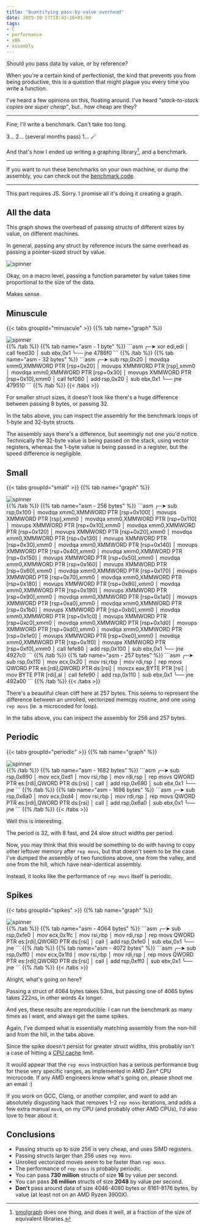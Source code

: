 ```yaml
---
title: "Quantifying pass-by-value overhead"
date: 2025-10-17T18:43:18+01:00
tags:
- C
- performance
- x86
- assembly
---
```


Should you pass data by value, or by reference?

<!--more-->

<link href="https://cdn.jsdelivr.net/npm/smolgraph@2.1.7/graph.min.css" rel="stylesheet">

<!-- NOTE Assembly dump command: objdump --visualize-jumps -M intel intel-mnemonic --no-show-raw-insn --no-addresses -d benchmark -->

When you're a certain kind of perfectionist, the kind that prevents you from
being productive, this is a question that might plague you every time you write
a function.

I've heard a few opinions on this, floating around. I've heard *"stack-to-stack
copies are super cheap"*, but.. how cheap are they?

---

Fine, I'll write a benchmark. Can't take too long.

3... 2... (several months pass) 1... 🪄

And that's how I ended up writing a graphing library[^1], and a benchmark.

---

If you want to run these benchmarks on your own machine, or dump the
assembly, you can check out the [benchmark code](https://github.com/414owen/call-by-value-benchmarks).

---

<noscript>
This part requires JS. Sorry.
I promise all it's doing it creating a graph.
</noscript>


## All the data

This graph shows the overhead of passing structs of different sizes by value,
on different machines.

In general, passing any struct by reference incurs the same overhead as passing
a pointer-sized struct by value.

<div class="graph">
<img alt="spinner" src="/img/hourglass-d.webp">
</div>

Okay, on a macro level, passing a function parameter by value takes time
proportional to the size of the data.

Makes sense.


## Minuscule

{{< tabs groupId="minuscule" >}}
{{% tab name="graph" %}}
<div class="graph" data-initial-min="0" data-initial-max="128" data-series="amd">
<img alt="spinner" src="/img/hourglass-d.webp">
</div>
{{% /tab %}}
{{% tab name="asm - 1 byte" %}}
```asm
╭─➤ xor    edi,edi
│   call   feed30 <pass_1_fields_by_value>
│   sub    ebx,0x1
╰── jne    4786f0 <bench_1+0x20>
```
{{% /tab %}}
{{% tab name="asm - 32 bytes" %}}
```asm
╭─➤ sub    rsp,0x20
│   movdqa xmm0,XMMWORD PTR [rsp+0x20]
│   movups XMMWORD PTR [rsp],xmm0
│   movdqa xmm0,XMMWORD PTR [rsp+0x30]
│   movups XMMWORD PTR [rsp+0x10],xmm0
│   call   fef080 <pass_32_fields_by_value>
│   add    rsp,0x20
│   sub    ebx,0x1
╰── jne    479510 <bench_32+0x40>
```
{{% /tab %}}
{{< /tabs >}}

For smaller struct sizes, it doesn't look like there's a huge difference
between passing 8 bytes, or passing 32.

In the tabs above, you can inspect the assembly for the benchmark loops
of 1-byte and 32-byte structs.

The assembly says there's a difference, but seemingly not one you'd notice.
Technically the 32-byte value is being passed on the stack, using vector
registers, whereas the 1-byte value is being passed in a register,
but the speed difference is negligible.

## Small

{{< tabs groupId="small" >}}
{{% tab name="graph" %}}
<div class="graph" data-initial-min="0" data-initial-max="500" data-series="amd">
<img alt="spinner" src="/img/hourglass-d.webp">
</div>
{{% /tab %}}
{{% tab name="asm - 256 bytes" %}}
```asm
╭─➤ sub    rsp,0x100
│   movdqa xmm0,XMMWORD PTR [rsp+0x100]
│   movups XMMWORD PTR [rsp],xmm0
│   movdqa xmm0,XMMWORD PTR [rsp+0x110]
│   movups XMMWORD PTR [rsp+0x10],xmm0
│   movdqa xmm0,XMMWORD PTR [rsp+0x120]
│   movups XMMWORD PTR [rsp+0x20],xmm0
│   movdqa xmm0,XMMWORD PTR [rsp+0x130]
│   movups XMMWORD PTR [rsp+0x30],xmm0
│   movdqa xmm0,XMMWORD PTR [rsp+0x140]
│   movups XMMWORD PTR [rsp+0x40],xmm0
│   movdqa xmm0,XMMWORD PTR [rsp+0x150]
│   movups XMMWORD PTR [rsp+0x50],xmm0
│   movdqa xmm0,XMMWORD PTR [rsp+0x160]
│   movups XMMWORD PTR [rsp+0x60],xmm0
│   movdqa xmm0,XMMWORD PTR [rsp+0x170]
│   movups XMMWORD PTR [rsp+0x70],xmm0
│   movdqa xmm0,XMMWORD PTR [rsp+0x180]
│   movups XMMWORD PTR [rsp+0x80],xmm0
│   movdqa xmm0,XMMWORD PTR [rsp+0x190]
│   movups XMMWORD PTR [rsp+0x90],xmm0
│   movdqa xmm0,XMMWORD PTR [rsp+0x1a0]
│   movups XMMWORD PTR [rsp+0xa0],xmm0
│   movdqa xmm0,XMMWORD PTR [rsp+0x1b0]
│   movups XMMWORD PTR [rsp+0xb0],xmm0
│   movdqa xmm0,XMMWORD PTR [rsp+0x1c0]
│   movups XMMWORD PTR [rsp+0xc0],xmm0
│   movdqa xmm0,XMMWORD PTR [rsp+0x1d0]
│   movups XMMWORD PTR [rsp+0xd0],xmm0
│   movdqa xmm0,XMMWORD PTR [rsp+0x1e0]
│   movups XMMWORD PTR [rsp+0xe0],xmm0
│   movdqa xmm0,XMMWORD PTR [rsp+0x1f0]
│   movups XMMWORD PTR [rsp+0xf0],xmm0
│   call   fefe80 <pass_256_fields_by_value>
│   add    rsp,0x100
│   sub    ebx,0x1
╰── jne    4927c0 <bench_256+0x100>
```
{{% /tab %}}
{{% tab name="asm - 257 bytes" %}}
```asm
╭─➤ sub    rsp,0x110
│   mov    ecx,0x20
│   mov    rsi,rbp
│   mov    rdi,rsp
│   rep movs QWORD PTR es:[rdi],QWORD PTR ds:[rsi]
│   movzx  eax,BYTE PTR [rsi]
│   mov    BYTE PTR [rdi],al
│   call   fefe90 <pass_257_fields_by_value>
│   add    rsp,0x110
│   sub    ebx,0x1
╰── jne    492a00 <bench_257+0x110>
```
{{% /tab %}}
{{< /tabs >}}

There's a beautiful clean cliff here at 257 bytes. This seems to represent the
difference between an unrolled, vectorized memcpy routine, and one using
`rep movs` (ie. a microcoded for loop).

In the tabs above, you can inspect the assembly for 256 and 257 bytes.


## Periodic

{{< tabs groupId="periodic" >}}
{{% tab name="graph" %}}
<div class="graph" data-initial-min="1600" data-initial-max="1800" data-series="amd">
<img alt="spinner" src="/img/hourglass-d.webp">
</div>
{{% /tab %}}
{{% tab name="asm - 1682 bytes" %}}
```asm
╭─➤ sub    rsp,0x690
│   mov    ecx,0xd1
│   mov    rsi,rbp
│   mov    rdi,rsp
│   rep movs QWORD PTR es:[rdi],QWORD PTR ds:[rsi]
│   call   <pass_1672_fields_by_value>
│   add    rsp,0x690
│   sub    ebx,0x1
╰── jne    <bench_1672+0x120>
```
{{% /tab %}}
{{% tab name="asm - 1696 bytes" %}}
```asm
╭─➤ sub    rsp,0x6a0
│   mov    ecx,0xd4
│   mov    rsi,rbp
│   mov    rdi,rsp
│   rep movs QWORD PTR es:[rdi],QWORD PTR ds:[rsi]
│   call   <pass_1696_fields_by_value>
│   add    rsp,0x6a0
│   sub    ebx,0x1
╰── jne    <bench_1696+0x100>
```
{{% /tab %}}
{{< /tabs >}}

Well this is interesting.

The period is 32, with 8 fast, and 24 slow struct widths per period.

Now, you may think that this would be something to do with having to copy
other leftover memory after `rep movs`, but that doesn't seem to be the
case. I've dumped the assembly of two functions above, one from the valley,
and one from the hill, which have near-identical assembly.

Instead, it looks like the performance of `rep movs` itself is periodic.

## Spikes

{{< tabs groupId="spikes" >}}
{{% tab name="graph" %}}
<div class="graph" data-initial-min="0" data-initial-max="12000" data-series="amd">
<img alt="spinner" src="/img/hourglass-d.webp">
</div>
{{% /tab %}}
{{% tab name="asm - 4064 bytes" %}}
```asm
╭─➤ sub    rsp,0xfe0
│   mov    ecx,0x1fc
│   mov    rsi,rbp
│   mov    rdi,rsp
│   rep movs QWORD PTR es:[rdi],QWORD PTR ds:[rsi]
│   call   <pass_4064_fields_by_value>
│   add    rsp,0xfe0
│   sub    ebx,0x1
╰── jne    <bench_4064+0x100>
```
{{% /tab %}}
{{% tab name="asm - 4072 bytes" %}}
```asm
╭─➤ sub    rsp,0xff0
│   mov    ecx,0x1fd
│   mov    rsi,rbp
│   mov    rdi,rsp
│   rep movs QWORD PTR es:[rdi],QWORD PTR ds:[rsi]
│   call   <pass_4072_fields_by_value>
│   add    rsp,0xff0
│   sub    ebx,0x1
╰── jne    <bench_4072+0x120>
```
{{% /tab %}}
{{< /tabs >}}

Alright, what's going on here?

Passing a struct of 4064 bytes takes 53ns, but passing one of 4065 bytes takes 222ns,
in other words 4x longer.

And yes, these results are reproducible. I can run the benchmark as
many times as I want, and always get the same spikes.

Again, I've dumped what is essentially matching assembly from the non-hill and
from the hill, in the tabs above.

Since the spike doesn't persist for greater struct widths, this probably isn't
a case of hitting a [CPU cache](https://en.wikipedia.org/wiki/CPU_cache)
limit.

It would appear that the `rep movs` instruction has a serious performance bug
for these very specific ranges, as implemented in AMD Zen* CPU microcode.
If any AMD engineers know what's going on, please shoot me an email :)

If you work on GCC, Clang, or another compiler, and want to add an
absolutely disgusting hack that removes 1-2 `rep movs` iterations, and
adds a few extra manual `mov`s, on my CPU (and probably other AMD CPUs),
I'd also love to hear about it.

## Conclusions

* Passing structs up to size 256 is very cheap, and uses SIMD registers.
* Passing structs larger than 256 uses `rep movs`.
* Unrolled vectorized moves seem to be faster than `rep movs`.
* The performance of `rep movs` is probably periodic.
* You can pass **730 million** structs of size **16** by value per second.
* You can pass **26 million** structs of size **2048** by value per second.
* **Don't** pass around data of size 4046-4080 bytes or 8161-8176 bytes,
  by value (at least not on an AMD Ryzen 3900X).

<script type="module">

import { drawGraph } from "https://cdn.jsdelivr.net/npm/smolgraph@2.1.7/+esm";

const cachePromise = promise => {
  let res = undefined;
  let err = undefined;

  const handlers = [];

  promise.then(a => {res = a;}).catch(a => {err = a;}).finally(() => {
    for (const handler of handlers) {
      handler();
    }
  });

  const immediate = () => err ? Promise.reject(err) : Promise.resolve(res);
  return () => {
    if (res || err) {
      return immediate();
    }
    return new Promise((res, rej) => {
      handlers.push(() => {
        immediate().then(res, rej);
      })
    });
  };
};

const loadDataFile = (label, url) => cachePromise(
  fetch(url)
    .then(res => res.json())
    .then(data => ({ data: data.map((n, i) => [i + 1, n]), label }))
);

const seriesData = {
  amd: ["#70a7c2", loadDataFile("AMD Ryzen 3900x", "/struct-size-data/3900x.json")],
  arm: ["#a7c270", loadDataFile("Apple M2", "/struct-size-data/arm-m2.json")],
  // dave_amd: loadDataFile("amd ryzen 7 7735U", "/struct-size-data/dave-laptop-amd.json"),
  dave_intel: ["#c270a7", loadDataFile("Intel Core i5-12400F", "/struct-size-data/dave-desktop-intel.json")],
  // intel: loadDataFile("intel core 7 ultra", "/struct-size-data/intel-core-ultra-7.json")
};

const mkEWMA = period => {
  let average = null;
  const alpha = 2 / (period + 1);
  return value => {
    if (typeof value !== 'number' || isNaN(value)) {
      return average;
    }
    if (average === null) {
      // First value. The average is just this value.
      average = value;
    } else {
      // EWMA formula
      average = (alpha * value) + (1 - alpha) * average;
    }
    return average;
  };
};

[...document.getElementsByClassName("graph")].forEach(element => {
  let { initialMin, initialMax, series } = element.dataset;
  if (initialMin) {
    initialMin = parseInt(initialMin);
  }
  if (initialMax) {
    initialMax = parseInt(initialMax);
  }
  if (series) {
    series = [series];
  } else {
    series = ["arm", "amd", "dave_intel"];
  }
  const fidelity = numPoints => {
    let res = 1;
    while (numPoints / res > 2000) {
      res += 1;
    }
    return res;
  };

  const abs = Math.abs;

  Promise.all(series.map(k => seriesData[k][1]().then(a => [k, a]))).then(data => {

    const lineColors = data.map(a => seriesData[a[0]][0]);
    data = data.map(a => a[1]);
    initialMin ||= 0;
    initialMax ||= data[0].data.at(-1)[0];


    const boundData = (minX, maxX) => {
      const numPoints = maxX - minX + 1;
      const skip = fidelity(numPoints);
      const ewma = mkEWMA(numPoints/50);
      return data.map(({data,label}) => {
        const points = data.slice(Math.max(0, minX), maxX).filter(([x, y], i) => {
          return i % skip == 0 || abs(ewma(y) - y) > 70;
        });
        return {
          label,
          data: points
        };
      });
    };
    data = boundData(initialMin, initialMax);
    element.innerText = "";

    const graphConfig = {
      width: 800,
      height: 500,
      maxTicks: {x: 10, y: 10},
      lineColors,
      axisLabels: {
        x: 'Struct size',
        y: 'Time (ns/call)'
      },
      data,
      loadData: boundData
    };

    let svg = drawGraph(graphConfig);
    element.appendChild(svg);
  });
})
</script>

[^1]: [smolgraph](https://github.com/414owen/smolgraph)
  does one thing, and does it well, at a fraction of the size of equivalent libraries.
